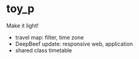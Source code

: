 # toy_p
Make it light!
- travel map: filter, time zone
- DeepBeef update: responsive web, application
- shared class timetable
